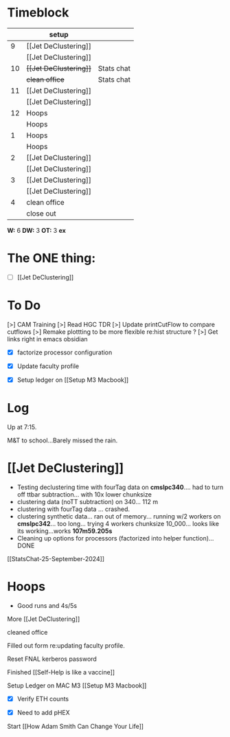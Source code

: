 # Timeblock

|     | setup                    |            |
| --- | ------------------------ | ---------- |
| 9   | [[Jet DeClustering]]     |            |
|     | [[Jet DeClustering]]     |            |
| 10  | ~~[[Jet DeClustering]]~~ | Stats chat |
|     | ~~clean office~~         | Stats chat |
| 11  | [[Jet DeClustering]]     |            |
|     | [[Jet DeClustering]]     |            |
| 12  | Hoops                    |            |
|     | Hoops                    |            |
| 1   | Hoops                    |            |
|     | Hoops                    |            |
| 2   | [[Jet DeClustering]]     |            |
|     | [[Jet DeClustering]]     |            |
| 3   | [[Jet DeClustering]]     |            |
|     | [[Jet DeClustering]]     |            |
| 4   | clean office             |            |
|     | close out                |            |

**W:** 6
**DW:** 3
**OT:** 3
**ex** 

# The ONE thing: 
- [ ] [[Jet DeClustering]]


# To Do
[>] CAM Training
[>] Read HGC TDR
[>] Update printCutFlow to compare cutflows
[>]  Remake plottting to be more flexible re:hist structure ? 
[>] Get links right in emacs obsidian
- [x] factorize processor configuration
- [x] Update faculty profile
- [x] Setup ledger on [[Setup M3 Macbook]]



# Log

Up at 7:15. 

M&T to school...Barely missed the rain.

# [[Jet DeClustering]]
-  Testing declustering time with fourTag data on **cmslpc340**.... had to turn off ttbar subtraction... with 10x lower chunksize
- clustering data (noTT subtraction) on 340... 112 m
- clustering with fourTag data ... crashed.
- clustering synthetic data... ran out of memory... running w/2 workers on **cmslpc342**... too long... trying 4 workers chunksize 10_000... looks like its working...works **107m59.205s**
- Cleaning up options for processors (factorized into helper function)... DONE


[[StatsChat-25-September-2024]]

# Hoops
- Good runs and 4s/5s

More [[Jet DeClustering]]

cleaned office

Filled out form re:updating faculty profile.

Reset FNAL kerberos password

Finished [[Self-Help is like a vaccine]]

Setup Ledger on MAC M3 [[Setup M3 Macbook]]
- [x] Verify ETH counts
- [x] Need to add pHEX


Start [[How Adam Smith Can Change Your Life]]

